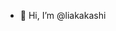 - 👋 Hi, I’m @liakakashi

<!---
liakakashi/liakakashi is a ✨ special ✨ repository because its `README.md` (this file) appears on your GitHub profile.
You can click the Preview link to take a look at your changes.
--->
